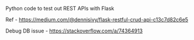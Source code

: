 Python code to test out REST APIs with Flask

Ref - https://medium.com/@dennisivy/flask-restful-crud-api-c13c7d82c6e5

Debug DB issue - https://stackoverflow.com/a/74364913